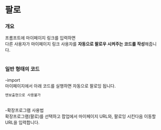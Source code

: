 # 팔로

### 개요
프롬프트에 마이페이지 링크를 입력하면
<br>다른 사용자가 마이페이지 링크 사용자를 **자동으로 팔로우 시켜주는 코드를 작성**해줍니다.
<br>
<br>
### 일반 형태의 코드
-import
<br>
마이페이지에서 아래 코드를 실행하면 자동으로 팔로잉 됩니다.
```js
엔보출현으로 사용불가
```
<br>
-확장프로그램 사용법
<br>
확장프로그램(팔로)를 선택하고 팝업에서 마이페이지 URL와, 팔로잉 시킨다음 이동할 URL을 입력합니다.
